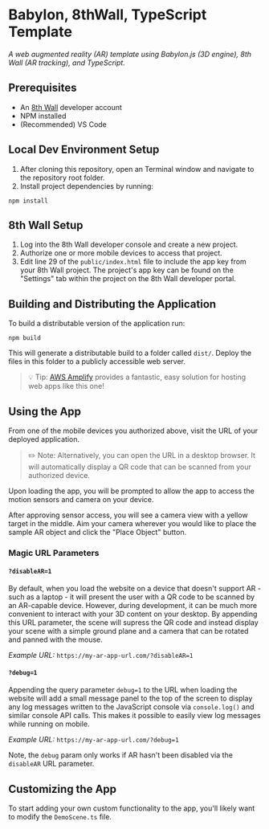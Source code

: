 # Babylon, 8thWall, TypeScript Template

*A web augmented reality (AR) template using Babylon.js (3D engine), 8th Wall (AR tracking), and TypeScript.*



## Prerequisites

- An [8th Wall](https://www.8thwall.com/) developer account
- NPM installed
- (Recommended) VS Code



## Local Dev Environment Setup

1. After cloning this repository, open an Terminal window and navigate to the repository root folder.
2. Install project dependencies by running:

```
npm install
```



## 8th Wall Setup

1. Log into the 8th Wall developer console and create a new project.
2. Authorize one or more mobile devices to access that project.
3. Edit line 29 of the `public/index.html` file to include the app key from your 8th Wall project. The project's app key can be found on the "Settings" tab within the project on the 8th Wall developer portal.



## Building and Distributing the Application

To build a distributable version of the application run:

```
npm build
```

This will generate a distributable build to a folder called `dist/`. Deploy the files in this folder to a publicly accessible web server.

> :bulb: Tip: [AWS Amplify](https://aws.amazon.com/amplify/) provides a fantastic, easy solution for hosting web apps like this one!



## Using the App

From one of the mobile devices you authorized above, visit the URL of your deployed application.

> :pencil2: Note: Alternatively, you can open the URL in a desktop browser. It will automatically display a QR code that can be scanned from your authorized device.

Upon loading the app, you will be prompted to allow the app to access the motion sensors and camera on your device.

After approving sensor access, you will see a camera view with a yellow target in the middle. Aim your camera wherever you would like to place the sample AR object and click the "Place Object" button.

### Magic URL Parameters

#### `?disableAR=1`

By default, when you load the website on a device that doesn't support AR - such as a laptop - it will present the user with a QR code to be scanned by an AR-capable device. However, during development, it can be much more convenient to interact with your 3D content on your desktop. By appending this URL parameter, the scene will supress the QR code and instead display your scene with a simple ground plane and a camera that can be rotated and panned with the mouse.

*Example URL:* `https://my-ar-app-url.com/?disableAR=1`

#### `?debug=1`

Appending the query parameter `debug=1` to the URL when loading the website will add a small message panel to the top of the screen to display any log messages written to the JavaScript console via `console.log()` and similar console API calls. This makes it possible to easily view log messages while running on mobile.

*Example URL:* `https://my-ar-app-url.com/?debug=1`

Note, the `debug` param only works if AR hasn't been disabled via the `disableAR` URL parameter.



## Customizing the App

To start adding your own custom functionality to the app, you'll likely want to modify the `DemoScene.ts` file.

